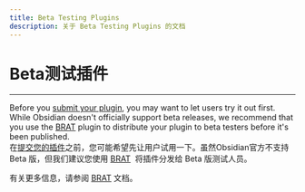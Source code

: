 ```yaml
---
title: Beta Testing Plugins
description: 关于 Beta Testing Plugins 的文档
---
```

<!--
 * @Author: Raistlind johnd0712@gmail.com
 * @Date: 2024-01-18 10:18:00
 * @LastEditors: Raistlind
 * @LastEditTime: 2024-01-18 10:18:00
 * @Description:
-->

# Beta测试插件

---

Before you [submit your plugin](https://docs.obsidian.md/Plugins/Releasing/Submit+your+plugin), you may want to let users try it out first. While Obsidian doesn't officially support beta releases, we recommend that you use the [BRAT](https://github.com/TfTHacker/obsidian42-brat) plugin to distribute your plugin to beta testers before it's been published.  
在[提交您的插件](./submit-your-plugin.md)之前，您可能希望先让用户试用一下。虽然Obsidian官方不支持 Beta 版，但我们建议您使用 [BRAT](https://github.com/TfTHacker/obsidian42-brat)  将插件分发给 Beta 版测试人员。

有关更多信息，请参阅 [BRAT](https://github.com/TfTHacker/obsidian42-brat/blob/main/README.md) 文档。
